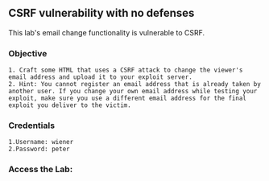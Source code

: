 ## CSRF vulnerability with no defenses

This lab's email change functionality is vulnerable to CSRF.
### Objective
	1. Craft some HTML that uses a CSRF attack to change the viewer's email address and upload it to your exploit server.
	2. Hint: You cannot register an email address that is already taken by another user. If you change your own email address while testing your exploit, make sure you use a different email address for the final exploit you deliver to the victim.

### Credentials
	1.Username: wiener
	2.Password: peter

### Access the Lab:
